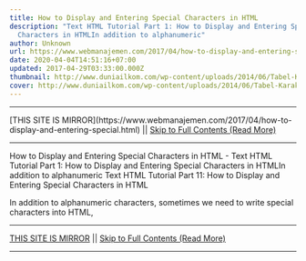 ```yaml
---
title: How to Display and Entering Special Characters in HTML
description: "Text HTML Tutorial Part 1: How to Display and Entering Special
  Characters in HTMLIn addition to alphanumeric"
author: Unknown
url: https://www.webmanajemen.com/2017/04/how-to-display-and-entering-special.html
date: 2020-04-04T14:51:16+07:00
updated: 2017-04-29T03:33:00.000Z
thumbnail: http://www.duniailkom.com/wp-content/uploads/2014/06/Tabel-Karakter-Khusus-dalam-HTML.png
cover: http://www.duniailkom.com/wp-content/uploads/2014/06/Tabel-Karakter-Khusus-dalam-HTML.png
---
```


<hr/> [THIS SITE IS MIRROR](https://www.webmanajemen.com/2017/04/how-to-display-and-entering-special.html) || <a href="https://www.webmanajemen.com/2017/04/how-to-display-and-entering-special.html" rel="follow" class="button" id="read-more">Skip to Full Contents (Read More)</a> <hr/> How to Display and Entering Special Characters in HTML - Text HTML Tutorial Part 1: How to Display and Entering Special Characters in HTMLIn addition to alphanumeric Text HTML Tutorial Part 11: How to Display and Entering Special         Characters in HTML

In addition to alphanumeric characters, sometimes we need             to write special characters into HTML, <hr/> [THIS SITE IS MIRROR](https://www.webmanajemen.com/2017/04/how-to-display-and-entering-special.html) || <a href="https://www.webmanajemen.com/2017/04/how-to-display-and-entering-special.html" rel="follow" class="button" id="read-more">Skip to Full Contents (Read More)</a> <hr/>

<script>
    if (location.host.includes('dimaslanjaka12')) {
      location.replace('https://www.webmanajemen.com/2017/04/how-to-display-and-entering-special.html');
    }
  </script>